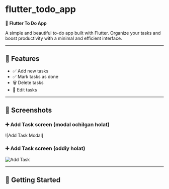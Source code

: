 # flutter_todo_app

📝 **Flutter To Do App**

A simple and beautiful to-do app built with Flutter. Organize your tasks and boost productivity with a minimal and efficient interface.

---

## 🚀 Features

- ✅ Add new tasks
- ✅ Mark tasks as done
- 🗑️ Delete tasks
- 📝 Edit tasks


---

## 📸 Screenshots

### ➕ Add Task screen (modal ochilgan holat)
![Add Task Modal]


### ➕ Add Task screen (oddiy holat)
![Add Task](screenshots/Screenshot_2025-07-29-23-20-56-036_com.example.todo.jpg)

---

## 🔧 Getting Started


